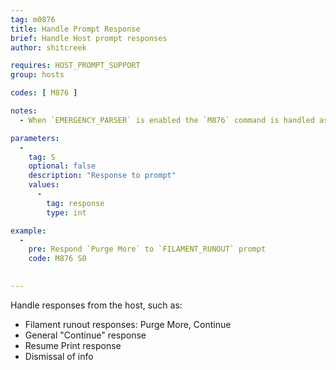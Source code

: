 ```yaml
---
tag: m0876
title: Handle Prompt Response
brief: Handle Host prompt responses
author: shitcreek

requires: HOST_PROMPT_SUPPORT
group: hosts

codes: [ M876 ]

notes:
  - When `EMERGENCY_PARSER` is enabled the `M876` command is handled as soon as the command arrives.

parameters:
  -
    tag: S
    optional: false
    description: "Response to prompt"
    values:
      -
        tag: response
        type: int

example:
  -
    pre: Respond `Purge More` to `FILAMENT_RUNOUT` prompt
    code: M876 S0

    
---
```


Handle responses from the host, such as:
  - Filament runout responses: Purge More, Continue
  - General "Continue" response
  - Resume Print response
  - Dismissal of info
